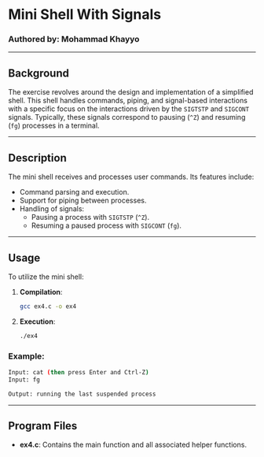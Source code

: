 # Mini Shell With Signals

### Authored by: Mohammad Khayyo

---

## Background

The exercise revolves around the design and implementation of a simplified shell. This shell handles commands, piping, and signal-based interactions with a specific focus on the interactions driven by the `SIGTSTP` and `SIGCONT` signals. Typically, these signals correspond to pausing (`^Z`) and resuming (`fg`) processes in a terminal.

---

## Description

The mini shell receives and processes user commands. Its features include:

- Command parsing and execution.
- Support for piping between processes.
- Handling of signals:
  - Pausing a process with `SIGTSTP` (`^Z`).
  - Resuming a paused process with `SIGCONT` (`fg`).

---

## Usage

To utilize the mini shell:

1. **Compilation**:
   ```bash
   gcc ex4.c -o ex4
   ```
2. **Execution**:
   ```bash
   ./ex4
   ```

### Example:

```bash
Input: cat (then press Enter and Ctrl-Z)
Input: fg

Output: running the last suspended process
```

---

## Program Files

- **ex4.c**: Contains the main function and all associated helper functions.
